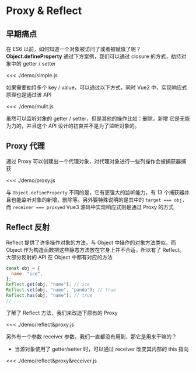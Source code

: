 # Proxy & Reflect

## 早期痛点

在 ES6 以前，如何知道一个对象被访问了或者被赋值了呢？  
**Object.defineProperty**
通过下方案例，我们可以通过 closure 的方式，劫持对象中的 getter / setter

<<< ./demo/simple.js

如果需要劫持多个 key / value，可以通过以下方式，同时 Vue2 中，实现响应式原理也是通过该 API

<<< ./demo/mulit.js

虽然可以监听对象的 getter / setter，但是其他的操作比如：删除，新增 它是无能为力的，并且这个 API 设计的初衷并不是为了监听对象的。

## Proxy 代理

通过 Proxy 可以创建出一个代理对象，对代理对象进行一些列操作会被捕获器捕获

<<< ./demo/proxy.js

与 `Object.defineProperty` 不同的是，它有更强大的监听能力，有 13 个捕获器并且也能监听对象的新增，删除等。另外要特殊说明的是其中的 `target === obj`，而 `receiver === proxyed`
Vue3 源码中实现响应式则是通过 Proxy 的方式

## Reflect 反射

Reflect 提供了许多操作对象的方法，与 Object 中操作的对象方法类似，而 Object 作为构造函数把这些静态方法放在它身上并不合适，所以有了 Reflect。  
大部分反射的 API 在 Object 中都有对应的方法

```js
const obj = {
  name: "ice",
};
Reflect.get(obj, "name"); // ice
Reflect.set(obj, "name", "panda"); // true
Reflect.has(obj, "name"); // true
// ...
```

了解了 Reflect 方法，我们来改造下原有的 Proxy

<<< ./demo/reflect&proxy.js

另外有一个参数 receiver 参数，我们一直都没有用到，那它是用来干嘛的？

- 当源对象使用了 getter/setter 时，可以通过 receiver 改变其内部的 this 指向

<<< ./demo/reflect&proxy&receiver.js
